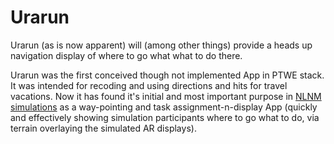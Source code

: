 # Urarun

Urarun (as is now apparent) will (among other things) provide a heads up navigation display of where to go what what to do there.

Urarun was the first conceived though not implemented App in PTWE stack. It was intended for recoding and using directions and hits for travel vacations.  Now it has found it's initial and most important purpose in [NLNM simulations](https://github.com/Past-The-War-Earth/NLNM-combat-simulation/issues/1) as a way-pointing and task assignment-n-display App (quickly and effectively showing simulation participants where to go what to do, via terrain overlaying the simulated AR displays).
